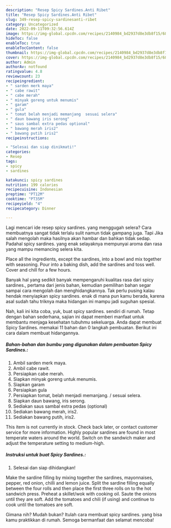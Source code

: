 ```yaml
---
description: "Resep Spicy Sardines.Anti Ribet"
title: "Resep Spicy Sardines.Anti Ribet"
slug: 349-resep-spicy-sardinesanti-ribet
category: Uncategorized
date: 2022-09-11T09:32:56.614Z
image: https://img-global.cpcdn.com/recipes/2140984_bd2937d8e3db8f15/680x482cq70/spicy-sardines-foto-resep-utama.jpg
hideToc: false
enableToc: true
enableTocContent: false
thumbnail: https://img-global.cpcdn.com/recipes/2140984_bd2937d8e3db8f15/680x482cq70/spicy-sardines-foto-resep-utama.jpg
cover: https://img-global.cpcdn.com/recipes/2140984_bd2937d8e3db8f15/680x482cq70/spicy-sardines-foto-resep-utama.jpg
author: Admin
authorAv: notfound
ratingvalue: 4.8
reviewcount: 23
recipeingredient:
- " sarden merk maya"
- " cabe rawit"
- " cabe merah"
- " minyak goreng untuk menumis"
- " garam"
- " gula"
- " tomat belah menjadi memanjang  sesuai selera"
- " daun bawang iris serong"
- " saus sambal extra pedas optional"
- " bawang merah iris2"
- " bawang putih iris2"
recipeinstructions:

- "Selesai dan siap dinikmati!"
categories:
- Resep
tags:
- spicy
- sardines

katakunci: spicy sardines 
nutrition: 199 calories
recipecuisine: Indonesian
preptime: "PT12M"
cooktime: "PT35M"
recipeyield: "4"
recipecategory: Dinner

---
```



Lagi mencari ide resep spicy sardines. yang menggugah selera? Cara membuatnya sangat tidak terlalu sulit namun tidak gampang juga. Tapi Jika salah mengolah maka hasilnya akan hambar dan bahkan tidak sedap. Padahal spicy sardines. yang enak selayaknya mempunyai aroma dan rasa yang mampu memancing selera kita.


Place all the ingredients, except the sardines, into a bowl and mix together with seasoning. Pour into a baking dish, add the sardines and toss well. Cover and chill for a few hours.

Banyak hal yang sedikit banyak mempengaruhi kualitas rasa dari spicy sardines., pertama dari jenis bahan, kemudian pemilihan bahan segar sampai cara mengolah dan menghidangkannya. Tak perlu pusing kalau hendak menyiapkan spicy sardines. enak di mana pun kamu berada, karena asal sudah tahu triknya maka hidangan ini mampu jadi suguhan spesial.


Nah, kali ini kita coba, yuk, buat spicy sardines. sendiri di rumah. Tetap dengan bahan sederhana, sajian ini dapat memberi manfaat untuk membantu menjaga kesehatan tubuhmu sekeluarga. Anda dapat membuat Spicy Sardines. memakai 11 bahan dan 0 langkah pembuatan. Berikut ini cara dalam membuat hidangannya.

<!--inarticleads1-->

##### Bahan-bahan dan bumbu yang digunakan dalam pembuatan Spicy Sardines.:

1. Ambil  sarden merk maya.
1. Ambil  cabe rawit.
1. Persiapkan  cabe merah.
1. Siapkan  minyak goreng untuk menumis.
1. Siapkan  garam
1. Persiapkan  gula
1. Persiapkan  tomat, belah menjadi memanjang. / sesuai selera.
1. Siapkan  daun bawang, iris serong.
1. Sediakan  saus sambal extra pedas (optional)
1. Sediakan  bawang merah, iris2.
1. Sediakan  bawang putih, iris2.


This item is not currently in stock. Check back later, or contact customer service for more information. Highly popular sardines are found in most temperate waters around the world. Switch on the sandwich maker and adjust the temperature setting to medium-high. 

<!--inarticleads2-->

##### Instruksi untuk buat Spicy Sardines.:


1. Selesai dan siap dihidangkan!

Make the sardine filling by mixing together the sardines, mayonnaises, pepper, red onion, chilli and lemon juice. Split the sardine filling equally between the four rolls and then place the first three rolls on to the hot sandwich press. Preheat a skillet/wok with cooking oil. Saute the onions until they are soft. Add the tomatoes and chili (if using) and continue to cook until the tomatoes are soft. 

Gimana nih? Mudah bukan? Itulah cara membuat spicy sardines. yang bisa kamu praktikkan di rumah. Semoga bermanfaat dan selamat mencoba!
